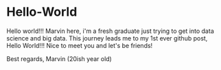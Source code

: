 # Hello-World

Hello world!!!
Marvin here, i'm a fresh graduate just trying to get into data science and big data. This journey leads me to my 1st ever github post, Hello World!!! 
Nice to meet you and let's be friends!

Best regards,
Marvin (20ish year old)
